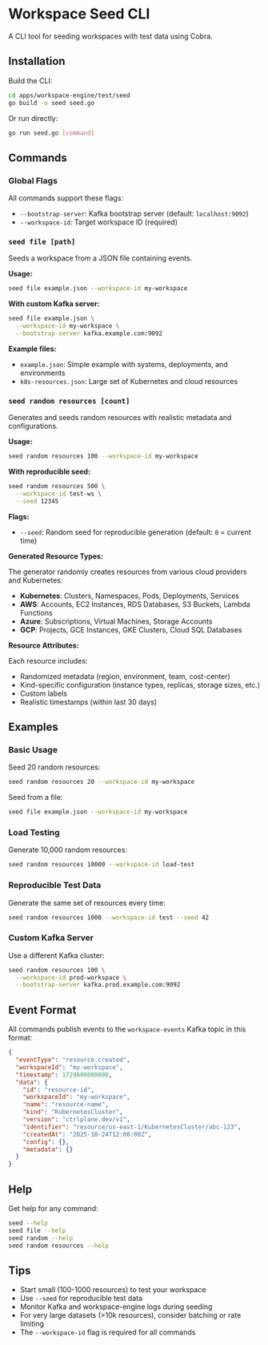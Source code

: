 # Workspace Seed CLI

A CLI tool for seeding workspaces with test data using Cobra.

## Installation

Build the CLI:

```bash
cd apps/workspace-engine/test/seed
go build -o seed seed.go
```

Or run directly:

```bash
go run seed.go [command]
```

## Commands

### Global Flags

All commands support these flags:

- `--bootstrap-server`: Kafka bootstrap server (default: `localhost:9092`)
- `--workspace-id`: Target workspace ID (required)

### `seed file [path]`

Seeds a workspace from a JSON file containing events.

**Usage:**

```bash
seed file example.json --workspace-id my-workspace
```

**With custom Kafka server:**

```bash
seed file example.json \
  --workspace-id my-workspace \
  --bootstrap-server kafka.example.com:9092
```

**Example files:**

- `example.json`: Simple example with systems, deployments, and environments
- `k8s-resources.json`: Large set of Kubernetes and cloud resources

### `seed random resources [count]`

Generates and seeds random resources with realistic metadata and configurations.

**Usage:**

```bash
seed random resources 100 --workspace-id my-workspace
```

**With reproducible seed:**

```bash
seed random resources 500 \
  --workspace-id test-ws \
  --seed 12345
```

**Flags:**

- `--seed`: Random seed for reproducible generation (default: `0` = current time)

**Generated Resource Types:**

The generator randomly creates resources from various cloud providers and Kubernetes:

- **Kubernetes**: Clusters, Namespaces, Pods, Deployments, Services
- **AWS**: Accounts, EC2 Instances, RDS Databases, S3 Buckets, Lambda Functions
- **Azure**: Subscriptions, Virtual Machines, Storage Accounts
- **GCP**: Projects, GCE Instances, GKE Clusters, Cloud SQL Databases

**Resource Attributes:**

Each resource includes:

- Randomized metadata (region, environment, team, cost-center)
- Kind-specific configuration (instance types, replicas, storage sizes, etc.)
- Custom labels
- Realistic timestamps (within last 30 days)

## Examples

### Basic Usage

Seed 20 random resources:

```bash
seed random resources 20 --workspace-id my-workspace
```

Seed from a file:

```bash
seed file example.json --workspace-id my-workspace
```

### Load Testing

Generate 10,000 random resources:

```bash
seed random resources 10000 --workspace-id load-test
```

### Reproducible Test Data

Generate the same set of resources every time:

```bash
seed random resources 1000 --workspace-id test --seed 42
```

### Custom Kafka Server

Use a different Kafka cluster:

```bash
seed random resources 100 \
  --workspace-id prod-workspace \
  --bootstrap-server kafka.prod.example.com:9092
```

## Event Format

All commands publish events to the `workspace-events` Kafka topic in this format:

```json
{
  "eventType": "resource.created",
  "workspaceId": "my-workspace",
  "timestamp": 1729800000000,
  "data": {
    "id": "resource-id",
    "workspaceId": "my-workspace",
    "name": "resource-name",
    "kind": "KubernetesCluster",
    "version": "ctrlplane.dev/v1",
    "identifier": "resource/us-east-1/KubernetesCluster/abc-123",
    "createdAt": "2025-10-24T12:00:00Z",
    "config": {},
    "metadata": {}
  }
}
```

## Help

Get help for any command:

```bash
seed --help
seed file --help
seed random --help
seed random resources --help
```

## Tips

- Start small (100-1000 resources) to test your workspace
- Use `--seed` for reproducible test data
- Monitor Kafka and workspace-engine logs during seeding
- For very large datasets (>10k resources), consider batching or rate limiting
- The `--workspace-id` flag is required for all commands

